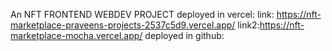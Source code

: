 An NFT FRONTEND WEBDEV PROJECT
deployed in vercel:
link: https://nft-marketplace-praveens-projects-2537c5d9.vercel.app/
link2:https://nft-marketplace-mocha.vercel.app/
deployed in github:

